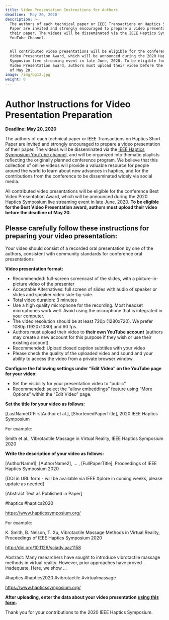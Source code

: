 ```yaml
---
title: Video Presentation Instructions for Authors
deadline: 'May 20, 2020'
description: >-
  The authors of each technical paper or IEEE Transactions on Haptics Short
  Paper are invited and strongly encouraged to prepare a video presentation of
  their paper. The videos will be disseminated via the IEEE Haptics Symposium
  YouTube Channel. 


  All contributed video presentations will be eligible for the conference Best
  Video Presentation Award, which will be announced during the 2020 Haptics
  Symposium live streaming event in late June, 2020. To be eligible for the Best
  Video Presentation award, authors must upload their video before the deadline
  of May 20.
image: /img/bg12.jpg
weight: 0
---
```

# Author Instructions for Video Presentation Preparation

**Deadline: May 20, 2020**

The authors of each technical paper or IEEE Transactions on Haptics Short Paper are invited and strongly encouraged to prepare a video presentation of their paper. The videos will be disseminated via the [IEEE Haptics Symposium YouTube channel](https://www.youtube.com/channel/UC1YjMwrg8Hk6uAtyWb62yAw/), and will be organized into thematic playlists reflecting the originally planned conference program.  We believe that this collection of online videos will provide a valuable resource for people around the world to learn about new advances in haptics, and for the contributions from the conference to be disseminated widely via social media.

All contributed video presentations will be eligible for the conference Best Video Presentation Award, which will be announced during the 2020 Haptics Symposium live streaming event in late June, 2020. **To be eligible for the Best Video Presentation award, authors must upload their video before the deadline of May 20.**

## Please carefully follow these instructions for preparing your video presentation:

Your video should consist of a recorded oral presentation by one of the authors, consistent with community standards for conference oral presentations

**Video presentation format:**

* Recommended: full-screen screencast of the slides, with a picture-in-picture video of the presenter
* Acceptable Alternatives: full screen of slides with audio of speaker or slides and speaker video side-by-side.
* Total video duration: 3 minutes
* Use a high quality microphone for the recording.  Most headset microphones work well.  Avoid using the microphone that is integrated in your computer.
* The video resolution should be at least 720p (1280x720).  We prefer 1080p (1920x1080) and 60 fps.
* Authors must upload their video to **their own YouTube account** (authors may create a new account for this purpose if they wish or use their existing account).  
* Recommended: Upload closed caption subtitles with your video
* Please check the quality of the uploaded video and sound and your ability to access the video from a private browser window.

**Configure the following settings under “Edit Video” on the YouTube page for your video:**

* Set the visibility for your presentation video to “public”
* Recommended: select the “allow embeddings” feature using “More Options” within the “Edit Video” page.

**Set the title for your video as follows:**

\[LastNameOfFirstAuthor et al.], \[ShortenedPaperTitle], 2020 IEEE Haptics Symposium

For example:

Smith et al., Vibrotactile Massage in Virtual Reality, IEEE Haptics Symposium 2020

**Write the description of your video as follows:**

\[AuthorName1], \[AuthorName2], ... , \[FullPaperTitle], Proceedings of IEEE Haptics Symposium 2020

\[DOI in URL form - will be available via IEEE Xplore in coming weeks, please update as needed]

\[Abstract Text as Published in Paper]

\#haptics #haptics2020 <optionally other keyword hashtags as appropriate>

https://www.hapticssymposium.org/

For example:

K. Smith, B. Nelson, T. Xu, Vibrotactile Massage Methods in Virtual Reality, Proceedings of IEEE Haptics Symposium 2020

http://doi.org/10.1126/sciadv.aaz1158

Abstract: Many researchers have sought to introduce vibrotactile massage methods in virtual reality.  However, prior approaches have proved inadequate.  Here, we show ...

\#haptics #haptics2020 #vibrotactile #virtualmassage

https://www.hapticssymposium.org/

**After uploading, enter the data about your video presentation** [**using this form**](https://forms.gle/wMRvLpa2gNYgtcji9)**.**

Thank you for your contributions to the 2020 IEEE Haptics Symposium.
